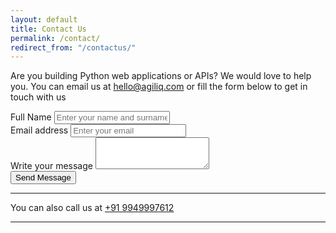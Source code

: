 ```yaml
---
layout: default
title: Contact Us
permalink: /contact/
redirect_from: "/contactus/"
---
```


<script src='https://www.google.com/recaptcha/api.js?render=6Ld3LooUAAAAAOMMKL8bO5ap1f-0LcM_gL8Wr8YB'></script>
<div class="row">
	<form class="container" action="https://asia-northeast1-agiliqdotcom-211208.cloudfunctions.net/contact-send-email" method="POST">
		<p>
			Are you building Python web applications or APIs? We would love to help you.
			You can email us at <a href="mailto:hello@agiliq.com">hello@agiliq.com</a> or fill the form below to get in touch with us</p>
		<div class="form-group">
			<label for="id_name">Full Name</label>
			<input type="text" name="name" class="form-control" id="id_name" placeholder="Enter your name and surname" required="required">
		</div>
		<div class="form-group">
			<label for="id_email" required="required">Email address</label>
			<input type="email" name="email" class="form-control" id="id_email" aria-describedby="emailHelp" placeholder="Enter your email">
		</div>
		<div class="form-group">
			<label for="id_messge">Write your message</label>
			<textarea class="form-control" id="id_messge" rows="3" name="body"></textarea>
		</div>
		<input type="submit" name="Submit"
			value="Send Message"
			class="btn btn--dark btn--rounded" />
		<input type="hidden" id="g-recaptcha-response" name="g-recaptcha-response" />
		<hr/>
		<p>You can also call us at <a href="tel:+919949997612">+91 9949997612</a></p>
		<hr/>
	</form>
</div>
<script>
grecaptcha.ready(function() {
	grecaptcha.execute('6Ld3LooUAAAAAOMMKL8bO5ap1f-0LcM_gL8Wr8YB', {action: 'contact_form'})
	.then(function(token) {
		document.getElementById('g-recaptcha-response').value=token;
	});
});
</script>

